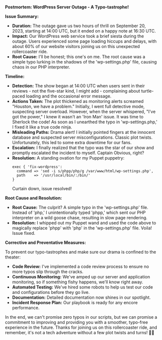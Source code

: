 **Postmortem: WordPress Server Outage - A Typo-tastrophe!**

**Issue Summary:**

- **Duration:** The outage gave us two hours of thrill on September 20, 2023, starting at 14:00 UTC, but it ended on a happy note at 16:30 UTC.
- **Impact:** Our WordPress web service took a brief siesta during the outage. Users experienced some page loading hiccups and delays, with about 60% of our website visitors joining us on this unexpected rollercoaster ride.
- **Root Cause:** I'll be honest; this one's on me. The root cause was a simple typo lurking in the shadows of the 'wp-settings.php' file, causing chaos in our PHP interpreter.

**Timeline:**

- **Detection:** The show began at 14:00 UTC when users sent in their reviews - not the five-star kind, I might add - complaining about turtle-paced loading and the occasional error message.
- **Actions Taken:** The plot thickened as monitoring alerts screamed "Houston, we have a problem." Initially, I went full detective mode, suspecting server overload. However, when the server whispered, "I've got the power," I knew it wasn't an 'Iron Man' issue. It was time to Sherlock the code! As soon as I unearthed the typo in 'wp-settings.php,' I fixed it like a true code ninja.
- **Misleading Paths:** Drama alert! I initially pointed fingers at the innocent database and suspected server misconfigurations. Classic plot twists. Unfortunately, this led to some extra downtime for our fans.
- **Escalation:** I finally realized that the typo was the star of our show and promptly escalated the incident to myself. Captain Obvious, right?
- **Resolution:** A standing ovation for my Puppet puppetry:
  ```puppet
  exec { 'fix-wordpress':
    command => 'sed -i s/phpp/php/g /var/www/html/wp-settings.php',
    path    => '/usr/local/bin/:/bin/'
  }
  ```
  Curtain down, issue resolved!

**Root Cause and Resolution:**

- **Root Cause:** The culprit? A simple typo in the 'wp-settings.php' file. Instead of 'php,' I unintentionally typed 'phpp,' which sent our PHP interpreter on a wild goose chase, resulting in slow page rendering.
- **Resolution:** I whipped out my Puppet wand and used the code above to magically replace 'phpp' with 'php' in the 'wp-settings.php' file. Voila! Issue fixed.

**Corrective and Preventative Measures:**

To prevent our typo-tastrophes and make sure our drama is confined to the theater:

- **Code Review:** I've implemented a code review process to ensure no more typos slip through the cracks.
- **Continuous Monitoring:** We've amped up our server and application monitoring, so if something fishy happens, we'll know right away.
- **Automated Testing:** We've hired some robots to help us test our code and configurations before they go live.
- **Documentation:** Detailed documentation now shines in our spotlight.
- **Incident Response Plan:** Our playbook is ready for any encore performance.

In the end, we can't promise zero typos in our scripts, but we can promise a commitment to improving and providing you with a smoother, typo-free experience in the future. Thanks for joining us on this rollercoaster ride, and remember, it's not a tech adventure without a few plot twists and turns! 🎢😅